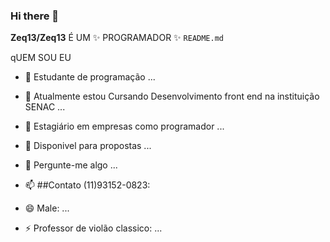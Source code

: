 ### Hi there 👋


**Zeq13/Zeq13** É UM ✨ PROGRAMADOR ✨ `README.md` 

qUEM SOU EU

- 🔭 Estudante de programação  ...
- 🌱 Atualmente estou Cursando Desenvolvimento front end na instituição SENAC ...
- 👯 Estagiário em empresas como programador ...
- 🤔 Disponivel para propostas  ...
- 💬 Pergunte-me algo ...


- 📫 ##Contato (11)93152-0823: 
- 😄 Male: ...
- ⚡ Professor de violão classico: ...

